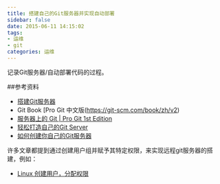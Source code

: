 ```yaml
---
title: 搭建自己的Git服务器并实现自动部署
sidebar: false
date: 2015-06-11 14:15:02
tags: 
- 运维
- git
categories: 运维
---
```


记录Git服务器/自动部署代码的过程。

<!-- more -->


##参考资料

+ [搭建Git服务器](http://www.liaoxuefeng.com/wiki/0013739516305929606dd18361248578c67b8067c8c017b000/00137583770360579bc4b458f044ce7afed3df579123eca000)
+ Git Book [Pro Git 中文版(https://git-scm.com/book/zh/v2)
+ [服务器上的 Git | Pro Git 1st Edition](https://github.com/progit/progit/blob/master/zh/04-git-server/01-chapter4.markdown)
+ [轻松打造自己的Git Server](http://blog.webfuns.net/archives/1746.html)
+ [如何创建你自己的Git服务器](http://blog.jobbole.com/60505/)

许多文章都提到通过创建用户组并赋予其特定权限，来实现远程git服务器的搭建，例如：

+ [Linux 创建用户，分配权限](http://fuwenchao.blog.51cto.com/6008712/1392525)
